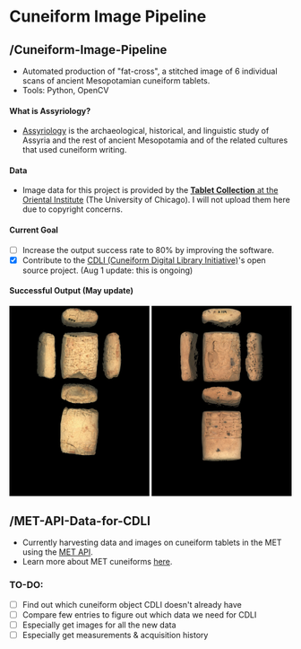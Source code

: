 # Cuneiform Image Pipeline

## /Cuneiform-Image-Pipeline
* Automated production of "fat-cross", a stitched image of 6 individual scans of ancient Mesopotamian cuneiform tablets. 
* Tools: Python, OpenCV
#### What is Assyriology? 
* [Assyriology](https://en.wikipedia.org/wiki/Assyriology) is the archaeological, historical, and linguistic study of Assyria and the rest of ancient Mesopotamia and of the related cultures that used cuneiform writing. 

#### Data
* Image data for this project is provided by the [**Tablet Collection** at the Oriental Institute](https://oi.uchicago.edu/collections/tablet-collection-and-tablet-room) (The University of Chicago). I will not upload them here due to copyright concerns. 

#### Current Goal
- [ ] Increase the output success rate to 80% by improving the software. 
- [x] Contribute to the [CDLI (Cuneiform Digital Library Initiative)](https://github.com/cdli-gh)'s open source project. (Aug 1 update: this is ongoing)  

#### Successful Output (May update)
<img src=Cuneiform-Image-Pipeline/A00102.jpg width=250> <img src=Cuneiform-Image-Pipeline/A00159.jpg width=250>


## /MET-API-Data-for-CDLI
* Currently harvesting data and images on cuneiform tablets in the MET using the [MET API](https://metmuseum.github.io). 
* Learn more about MET cuneiforms [here](https://www.metmuseum.org/search-results#!/search?q=cuneiform).

### TO-DO:
- [ ] Find out which cuneiform object CDLI doesn't already have
- [ ] Compare few entries to figure out which data we need for CDLI
- [ ] Especially get images for all the new data
- [ ] Especially get measurements & acquisition history 
